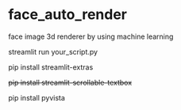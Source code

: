 # face_auto_render
face image 3d renderer by using machine learning

streamlit run your_script.py

pip install streamlit-extras

~~pip install streamlit-scrollable-textbox~~

pip install pyvista